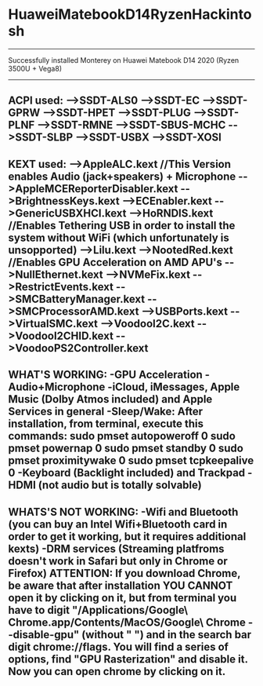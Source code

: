 # HuaweiMatebookD14RyzenHackintosh
----------------------------------------------------------------------------------------------------

Successfully installed Monterey on Huawei Matebook D14 2020 (Ryzen 3500U + Vega8)

----------------------------------------------------------------------------------------------------
ACPI used:
 -->SSDT-ALS0
 -->SSDT-EC
 -->SSDT-GPRW
 -->SSDT-HPET
 -->SSDT-PLUG
 -->SSDT-PLNF
 -->SSDT-RMNE
 -->SSDT-SBUS-MCHC
 -->SSDT-SLBP
 -->SSDT-USBX
 -->SSDT-XOSI
----------------------------------------------------------------------------------------------------
KEXT used:
 -->AppleALC.kext //This Version enables Audio (jack+speakers) + Microphone
 -->AppleMCEReporterDisabler.kext
 -->BrightnessKeys.kext
 -->ECEnabler.kext
 -->GenericUSBXHCI.kext
 -->HoRNDIS.kext //Enables Tethering USB in order to install the system without WiFi (which unfortunately is unsopported)
 -->Lilu.kext
 -->NootedRed.kext //Enables GPU Acceleration on AMD APU's
 -->NullEthernet.kext
 -->NVMeFix.kext
 -->RestrictEvents.kext
 -->SMCBatteryManager.kext
 -->SMCProcessorAMD.kext
 -->USBPorts.kext
 -->VirtualSMC.kext
 -->VoodooI2C.kext
 -->VoodooI2CHID.kext
 -->VoodooPS2Controller.kext
----------------------------------------------------------------------------------------------------

WHAT'S WORKING:
-GPU Acceleration
-Audio+Microphone
-iCloud, iMessages, Apple Music (Dolby Atmos included) and Apple Services in general
-Sleep/Wake: After installation, from terminal, execute this commands: 
sudo pmset autopoweroff 0
sudo pmset powernap 0
sudo pmset standby 0
sudo pmset proximitywake 0
sudo pmset tcpkeepalive 0
-Keyboard (Backlight included) and Trackpad
-HDMI (not audio but is totally solvable)
----------------------------------------------------------------------------------------------------
WHATS'S NOT WORKING:
-Wifi and Bluetooth (you can buy an Intel Wifi+Bluetooth card in order to get it working, but it requires additional kexts)
-DRM services (Streaming platfroms doesn't work in Safari but only in Chrome or Firefox)
 ATTENTION: If you download Chrome, be aware that after installation YOU CANNOT open it by clicking on it, but from terminal you have to digit "/Applications/Google\ Chrome.app/Contents/MacOS/Google\ Chrome --disable-gpu" (without " ") and in the search bar digit chrome://flags. You will find a series of options, find "GPU Rasterization" and disable it. Now you can open chrome by clicking on it.
----------------------------------------------------------------------------------------------------

